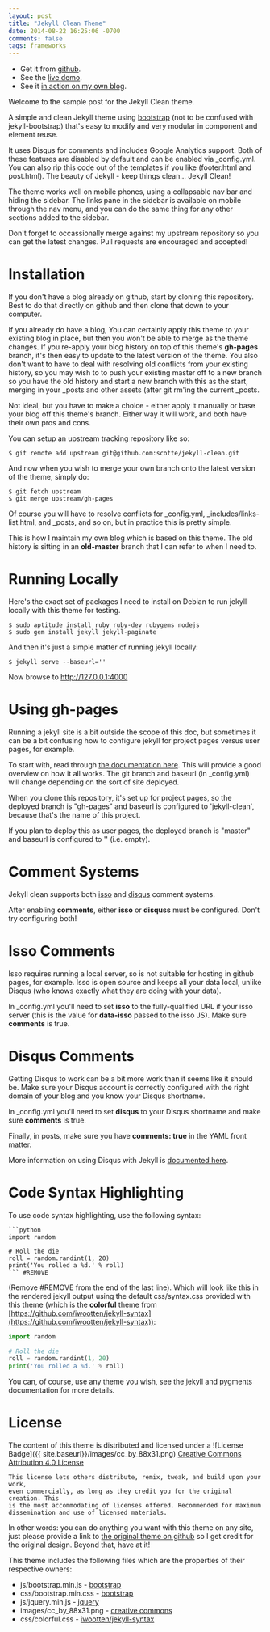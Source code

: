 ```yaml
---
layout: post
title: "Jekyll Clean Theme"
date: 2014-08-22 16:25:06 -0700
comments: false
tags: frameworks
---
```


* Get it from [github](https://github.com/scotte/jekyll-clean).
* See the [live demo](https://scotte.github.io/jekyll-clean).
* See it [in action on my own blog](https://scotte.org).

Welcome to the sample post for the Jekyll Clean theme.

A simple and clean Jekyll theme using [bootstrap](http://getbootstrap.com)
(not to be confused with jekyll-bootstrap) that's easy to modify and very
modular in component and element reuse.

It uses Disqus for comments and includes Google Analytics support. Both of
these features are disabled by default and can be enabled via \_config.yml. You
can also rip this code out of the templates if you like (footer.html and post.html).
The beauty of Jekyll - keep things clean... Jekyll Clean!

The theme works well on mobile phones, using a collapsable nav bar and hiding the
sidebar. The links pane in the sidebar is available on mobile through the nav menu,
and you can do the same thing for any other sections added to the sidebar.

Don't forget to occassionally merge against my upstream repository so you can get
the latest changes. Pull requests are encouraged and accepted!

Installation
============

If you don't have a blog already on github, start by cloning this repository.
Best to do that directly on github and then clone that down to your computer.

If you already do have a blog, You can certainly apply this theme to your existing
blog in place, but then you won't be able to merge as the theme changes. If you
re-apply your blog history on top of this theme's **gh-pages** branch, it's then
easy to update to the latest version of the theme. You also don't want to have to
deal with resolving old conflicts from your existing history, so you may wish to to
push your existing master off to a new branch so you have the old history and start
a new branch with this as the start, merging in your \_posts and other assets (after
git rm'ing the current \_posts.

Not ideal, but you have to make a choice - either apply it manually or base your
blog off this theme's branch. Either way it will work, and both have their own
pros and cons.

You can setup an upstream tracking repository like so:

```
$ git remote add upstream git@github.com:scotte/jekyll-clean.git
```
And now when you wish to merge your own branch onto the latest version of the
theme, simply do:

```
$ git fetch upstream
$ git merge upstream/gh-pages
```

Of course you will have to resolve conflicts for \_config.yml, \_includes/links-list.html,
and \_posts, and so on, but in practice this is pretty simple.

This is how I maintain my own blog which is based on this theme. The old history is
sitting in an **old-master** branch that I can refer to when I need to.

Running Locally
===============

Here's the exact set of packages I need to install on Debian to run jekyll
locally with this theme for testing.

```
$ sudo aptitude install ruby ruby-dev rubygems nodejs
$ sudo gem install jekyll jekyll-paginate
```

And then it's just a simple matter of running jekyll locally:

```
$ jekyll serve --baseurl=''
```

Now browse to http://127.0.0.1:4000

Using gh-pages
==============

Running a jekyll site is a bit outside the scope of this doc, but
sometimes it can be a bit confusing how to configure jekyll for
project pages versus user pages, for example.

To start with, read through
[the documentation here](https://help.github.com/articles/user-organization-and-project-pages/).
This will provide a good overview on how it all works. The git branch and
baseurl (in _config.yml) will change depending on the sort of site deployed.

When you clone this repository, it's set up for project pages, so the
deployed branch is "gh-pages" and baseurl is configured to 'jekyll-clean',
because that's the name of this project.

If you plan to deploy this as user pages, the deployed branch is "master"
and baseurl is configured to '' (i.e. empty).

Comment Systems
===============

Jekyll clean supports both [isso](https://posativ.org/isso) and
[disqus](https://disqus.com) comment systems.

After enabling **comments**, either **isso** or **disquss** must
be configured. Don't try configuring both!

Isso Comments
=============

Isso requires running a local server, so is not suitable for hosting
in github pages, for example. Isso is open source and keeps all your
data local, unlike Disqus (who knows exactly what they are doing with
your data).

In _config.yml you'll need to set **isso** to the fully-qualified URL
if your isso server (this is the value for **data-isso** passed to the
isso JS). Make sure **comments** is true.


Disqus Comments
===============

Getting Disqus to work can be a bit more work than it seems like it should be.
Make sure your Disqus account is correctly configured with the right domain
of your blog and you know your Disqus shortname.

In _config.yml you'll need to set **disqus** to your Disqus shortname and
make sure **comments** is true.

Finally, in posts, make sure you have **comments: true** in the YAML front
matter.

More information on using Disqus with Jekyll is
[documented here](https://help.disqus.com/customer/portal/articles/472138-jekyll-installation-instructions).

Code Syntax Highlighting
========================

To use code syntax highlighting, use the following syntax:

```
```python
import random

# Roll the die
roll = random.randint(1, 20)
print('You rolled a %d.' % roll)
``` #REMOVE
```

(Remove #REMOVE from the end of the last line). Which will look like this in
the rendered jekyll output using the default css/syntax.css provided with this
theme (which is the **colorful** theme from [https://github.com/iwootten/jekyll-syntax](https://github.com/iwootten/jekyll-syntax)):

```python
import random

# Roll the die
roll = random.randint(1, 20)
print('You rolled a %d.' % roll)
```

You can, of course, use any theme you wish, see the jekyll and pygments
documentation for more details.

License
=======

The content of this theme is distributed and licensed under a
![License Badge]({{ site.baseurl}}/images/cc_by_88x31.png)
[Creative Commons Attribution 4.0 License](https://creativecommons.org/licenses/by/4.0/legalcode)

    This license lets others distribute, remix, tweak, and build upon your work,
    even commercially, as long as they credit you for the original creation. This
    is the most accommodating of licenses offered. Recommended for maximum
    dissemination and use of licensed materials.

In other words: you can do anything you want with this theme on any site, just please
provide a link to [the original theme on github](https://github.com/scotte/jekyll-clean)
so I get credit for the original design. Beyond that, have at it!

This theme includes the following files which are the properties of their
respective owners:

* js/bootstrap.min.js - [bootstrap](http://getbootstrap.com)
* css/bootstrap.min.css - [bootstrap](http://getbootstrap.com)
* js/jquery.min.js - [jquery](https://jquery.com)
* images/cc_by_88x31.png - [creative commons](https://creativecommons.org)
* css/colorful.css - [iwootten/jekyll-syntax](https://github.com/iwootten/jekyll-syntax)
